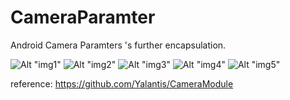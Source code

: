 # CameraParamter
Android Camera Paramters 's further encapsulation.

![Alt "img1"](/preview-images/img1.png)
![Alt "img2"](/preview-images/img2.png)
![Alt "img3"](/preview-images/img3.png)
![Alt "img4"](/preview-images/img4.png)
![Alt "img5"](/preview-images/img5.png)

reference:
https://github.com/Yalantis/CameraModule
